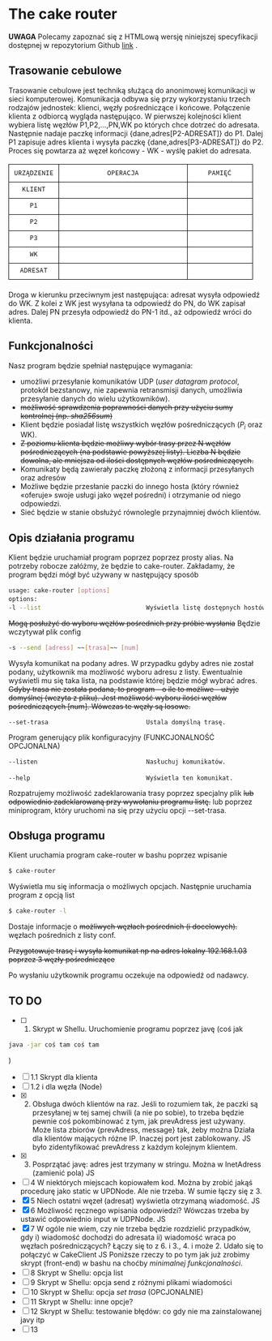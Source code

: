 # The cake router
**UWAGA** Polecamy zapoznać się z HTMLową wersję niniejszej
specyfikacji dostępnej w repozytorium Github
[link](https://github.com/jacawaca/the-cake-router) .

## Trasowanie cebulowe
Trasowanie cebulowe jest techniką służącą do anonimowej komunikacji w sieci
komputerowej. Komunikacja odbywa się przy wykorzystaniu trzech rodzajów
jednostek: klienci, węzły pośredniczące i końcowe.
Połączenie klienta z odbiorcą wygląda następująco.
W pierwszej kolejności klient wybiera listę węzłów P1,P2,…,PN,WK
po których chce dotrzeć do adresata.
Następnie nadaje paczkę informacji {dane,adres[P2-ADRESAT]} do 
P1. Dalej P1 zapisuje adres klienta i wysyła paczkę
{dane,adres[P3-ADRESAT]} do P2. Proces się powtarza aż węzeł końcowy - WK - wyślę pakiet do adresata.

![Trasowanie cebulowe](fig/wysylka.gif)

Droga w kierunku przeciwnym jest następująca: adresat wysyła
odpowiedź do WK. Z kolei z WK jest wysyłana ta odpowiedź do PN,
do WK zapisał adres. Dalej PN przesyła odpowiedź do PN-1 itd., aż
odpowiedź wróci do klienta.

## Funkcjonalności

Nasz program będzie spełniał następujące wymagania:
- umożliwi przesyłanie komunikatów UDP (*user datagram protocol*, protokół
bezstanowy, nie zapewnia retransmisji danych, umożliwia przesyłanie danych
do wielu użytkowników).
- ~~możliwość sprawdzenia poprawności danych przy użyciu sumy kontrolnej (np.
*sha256sum*)~~
- Klient będzie posiadał listę wszystkich węzłów pośredniczących ($P_i$ oraz WK).
- ~~Z poziomu klienta będzie możliwy wybór trasy przez N węzłów pośredniczących 
(na podstawie powyższej listy). Liczba N będzie dowolna, ale mniejsza od ilości
dostępnych węzłów pośredniczących.~~
- Komunikaty będą zawierały paczkę złożoną z informacji przesyłanych oraz
adresów
- Możliwe będzie przesłanie paczki do innego hosta (który również
«oferuje» swoje usługi jako węzeł pośredni) i otrzymanie od niego odpowiedzi.
- Sieć będzie w stanie obsłużyć równolegle przynajmniej dwóch klientów.

## Opis działania programu
Klient będzie uruchamiał program poprzez poprzez prosty alias. Na potrzeby robocze
załóżmy, że będzie to cake-router.
Zakładamy, że program będzi mógł być używany w następujący sposób
``` bash
usage: cake-router [options]
options:
-l --list                             Wyświetla listę dostępnych hostów.  
``````
~~Mogą posłużyć do wyboru węzłów pośrednich przy próbie wysłania~~
Będzie wczytywał plik config
```bash
-s --send [adress] ~~[trasa]~~ [num]
```
Wysyła komunikat na podany adres.
W przypadku gdyby adres nie został podany, użytkownik ma możliwość
wyboru adresu z listy. Ewentualnie wyświetli mu się taka lista,
na podstawie której będzie mógł wybrać adres.
~~Gdyby trasa nie została podana, to program - o ile to możliwe - 
użyje domyślnej (wczyta z pliku). Jest możliwość wyboru
ilości węzłów pośredniczących [num]. Wówczas te węzły są losowe.~~
```
--set-trasa                           Ustala domyślną trasę.
```
Program generujący plik konfiguracyjny (FUNKCJONALNOŚĆ OPCJONALNA)
```
--listen                              Nasłuchuj komunikatów.

--help                                Wyświetla ten komunikat.
```
Rozpatrujemy możliwość zadeklarowania trasy poprzez specjalny
plik ~~lub odpowiednio zadeklarowaną przy wywołaniu programu
listę.~~ lub poprzez miniprogram, który uruchomi na się przy użyciu opcji
--set-trasa.
## Obsługa programu
Klient uruchamia program cake-router w bashu poprzez wpisanie
``` bash
$ cake-router
```
Wyświetla mu się informacja o możliwych opcjach. Następnie
uruchamia program z opcją list
``` bash
$ cake-router -l
```
Dostaje informacje o ~~możliwych węzłach pośrednich (i docelowych).~~ węzłach
pośrednich z listy conf.

~~Przygotowuje trasę i wysyła komunikat np na adres lokalny 192.168.1.03 poprzez 3 węzły pośredniczące~~

Po wysłaniu użytkownik programu oczekuje na odpowiedź od nadawcy.

## TO DO
[//]: # (Aby oznaczyć pozycję w liście za zrobioną zamień [ ] na [X])
- [ ] 1. Skrypt w Shellu. Uruchomienie programu poprzez javę (coś jak 
``` sh
java -jar coś tam coś tam
```
  )
- [ ] 1.1 Skrypt dla klienta
- [ ] 1.2 i dla węzła (Node)
- [X] 2. Obsługa dwóch klientów na raz. Jeśli to rozumiem tak, że paczki są przesyłanej
  w tej samej chwili (a nie po sobie), to trzeba będzie pewnie coś pokombinować z tym, jak
  prevAdress jest używany. Może lista zbiorów {prevAdress, message} tak, żeby można
  Działa dla klientów mających różne IP. Inaczej port jest zablokowany. JS
  było zidentyfikować prevAdress z każdym kolejnym klientem.
- [X] 3. Posprzątać javę: adres jest trzymany w stringu. Można w InetAdress (zamienić pola) JS
- [ ] 4  W niektórych miejscach kopiowałem kod. Można by zrobić jakąś procedurę jako
  static w UPDNode. Ale nie trzeba. W sumie łączy się z 3.
- [X] 5  Niech ostatni węzeł (adresat) wyświetla otrzymaną wiadomość. JS
- [X] 6  Możliwość ręcznego wpisania odpowiedzi? Wówczas trzeba by ustawić odpowiednio
  input w UDPNode. JS
- [X] 7 W ogóle nie wiem, czy nie trzeba będzie rozdzielić przypadków, gdy i) wiadomość
  dochodzi do adresata ii) wiadomość wraca po węzłach pośredniczących? Łączy się to
  z 6. i 3., 4. i może 2.
  Udało się to połączyć w CakeClient JS
Poniższe rzeczy to po tym jak już zrobimy skrypt (front-end) w bashu na choćby *minimalnej
funkcjonalności*.
- [ ] 8  Skrypt w Shellu: opcja list
- [ ] 9  Skrypt w Shellu: opcja send z różnymi plikami wiadomości
- [ ] 10 Skrypt w Shellu: opcja *set trasa* (OPCJONALNIE)
- [ ] 11 Skrypt w Shellu: inne opcje?
- [ ] 12 Skrypt w Shellu: testowanie błędów: co gdy nie ma zainstalowanej javy itp
- [ ] 13
